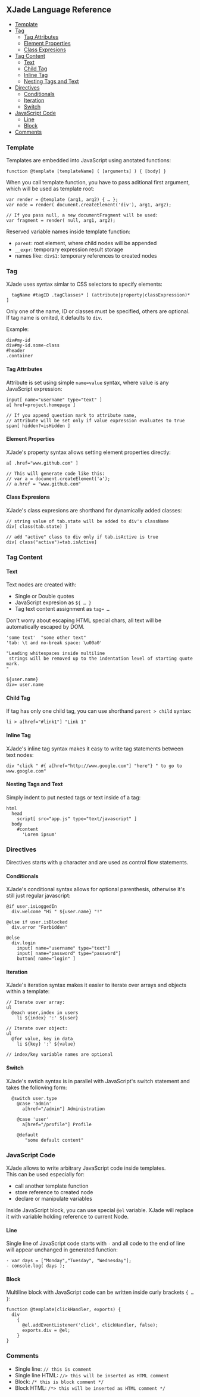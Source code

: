 ## XJade Language Reference

* [Template](#template)
* [Tag](#tag)
  * [Tag Attributes](#tag-attributes)    
  * [Element Properties](#element-properties)
  * [Class Expresions](#class-expresions)
* [Tag Content](#tag-content)
  * [Text](#text)
  * [Child Tag](#child-tag)
  * [Inline Tag](#inline-tag)
  * [Nesting Tags and Text](#nesting-tags-and-text)
* [Directives](#directives)
  * [Conditionals](#conditionals)
  * [Iteration](#iteration)
  * [Switch](#switch)  
* [JavaScript Code](#javascript-code)
  * [Line](#line)
  * [Block](#block)
* [Comments](#comments)


### Template

Templates are embedded into JavaScript using anotated functions:
```
function @template [templateName] ( [arguments] ) { [body] }
```


When you call template function, you have to pass aditional first argument, which will be used as template root:
```
var render = @template (arg1, arg2) { … };
var node = render( document.createElement('div'), arg1, arg2);

// If you pass null, a new documentFragment will be used:
var fragment = render( null, arg1, arg2);
```


Reserved variable names inside template function:
* `parent`: root element, where child nodes will be appended
* `__expr`: temporary expression result storage
* names like: `div$1`: temporary references to created nodes



### Tag

XJade uses syntax simlar to CSS selectors to specify elements:
```
  tagName #tagID .tagClasses* [ (attribute|property|classExpression)* ]
```

Only one of the name, ID or classes must be specified, others are optional.
If tag name is omited, it defaults to `div`.

Example:
```
div#my-id
div#my-id.some-class
#header
.container
```

#### Tag Attributes
Attribute is set using simple `name=value` syntax, where value is any JavaScript expression:
```
input[ name="username" type="text" ]
a[ href=project.homepage ]

// If you append question mark to attribute name,
// attribute will be set only if value expression evaluates to true
span[ hidden?=isHidden ]
```

#### Element Properties
XJade's property syntax allows setting element properties directly:

```
a[ .href="www.github.com" ]

// This will generate code like this:
// var a = document.createElement('a');
// a.href = "www.github.com"
```

#### Class Expresions
XJade's class expresions are shorthand for dynamically added classes:
```
// string value of tab.state will be added to div's className
div[ class(tab.state) ]

// add "active" class to div only if tab.isActive is true
div[ class("active")=tab.isActive]
```


### Tag Content

#### Text
Text nodes are created with:  
* Single or Double quotes
* JavaScript expresion as `${ … }`
* Tag text content assignment as `tag= …`

Don't worry about escaping HTML special chars, all text will be automatically escaped by DOM.
```
'some text'  "some other text"
'tab: \t and no-break space: \u00a0'

"Leading whitespaces inside multiline
 strings will be removed up to the indentation level of starting quote mark.
"

${user.name}
div= user.name
```

#### Child Tag
If tag has only one child tag, you can use shorthand `parent > child` syntax:
```
li > a[href="#link1"] "Link 1"
```

#### Inline Tag
XJade's inline tag syntax makes it easy to write tag statements between text nodes:
```
div "click " #{ a[href="http://www.google.com"] "here"} " to go to www.google.com"
```

#### Nesting Tags and Text
Simply indent to put nested tags or text inside of a tag:
```
html
  head
    script[ src="app.js" type="text/javascript" ]
  body
    #content
      'Lorem ipsum'
```



### Directives

Directives starts with `@` character and are used as control flow statements.


#### Conditionals
XJade's conditional syntax allows for optional parenthesis, otherwise it's still just regular javascript:

```
@if user.isLoggedIn
  div.welcome "Hi " ${user.name} "!"

@else if user.isBlocked
  div.error "Forbidden"

@else
  div.login
    input[ name="username" type="text"]
    input[ name="password" type="password"]
    button[ name="login" ]
```

#### Iteration
XJade's iteration syntax makes it easier to iterate over arrays and objects within a template:
```
// Iterate over array:
ul
  @each user,index in users
    li ${index} ':' ${user}

// Iterate over object:
ul
  @for value, key in data
    li ${key} ':' ${value}

// index/key variable names are optional
```


#### Switch
XJade's swtich syntax is in parallel with JavaScript's switch statement and takes the following form:
```
  @switch user.type
    @case 'admin'
      a[href="/admin"] Administration

    @case 'user'
      a[href="/profile"] Profile

    @default
       "some default content"
```



### JavaScript Code

XJade allows to write arbitrary JavaScript code inside templates.  
This can be used especially for:
* call another template function
* store reference to created node
* declare or manipulate variables

Inside JavaScript block, you can use special `@el` variable.
XJade will replace it with variable holding reference to current Node.

#### Line
Single line of JavaScript code starts with `-` and all code to the end of line will appear unchanged in generated function:

```
- var days = ["Monday","Tuesday", "Wednesday"];
- console.log( days );
```

#### Block
Multiline block with JavaScript code can be written inside curly brackets `{ … }`:

```
function @template(clickHandler, exports) {
  div
    {
      @el.addEventListener('click', clickHandler, false);
      exports.div = @el;
    }
}
```

### Comments

* Single line: `// this is comment`
* Single line HTML: `//> this will be inserted as HTML comment`
* Block: `/* this is block comment */` 
* Block HTML: `/*> this will be inserted as HTML comment */`
